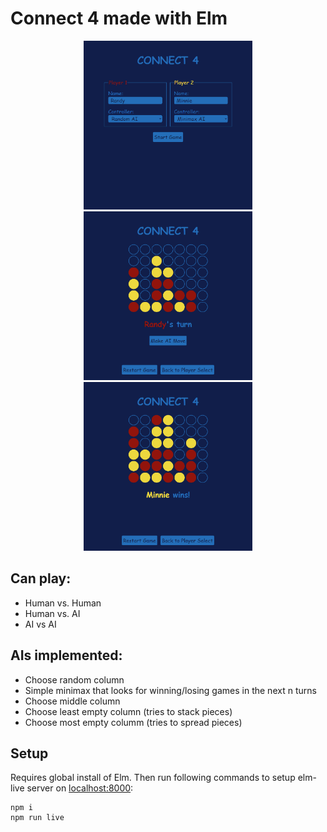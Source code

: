 # Connect 4 made with Elm

<div align="middle">
  <img src="/img/setup.png" alt="screenshot of connect 4 game setup" width="270" />
  <img src="/img/game.png" alt="screenshot of connect 4 game in progress" width="270" />
  <img src="/img/win.png" alt="screenshot of connect 4 game win screen" width="270" />
</div>

## Can play:

- Human vs. Human
- Human vs. AI
- AI vs AI

## AIs implemented:

- Choose random column
- Simple minimax that looks for winning/losing games in the next n turns
- Choose middle column
- Choose least empty column (tries to stack pieces)
- Choose most empty columm (tries to spread pieces)

## Setup

Requires global install of Elm.  Then run following commands to setup elm-live server on [localhost:8000](http://localhost:8000/):

```
npm i
npm run live
```
